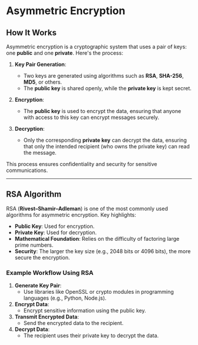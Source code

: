 # Asymmetric Encryption

## How It Works

Asymmetric encryption is a cryptographic system that uses a pair of keys: one **public** and one **private**. Here's the process:

1. **Key Pair Generation**:
   - Two keys are generated using algorithms such as **RSA**, **SHA-256**, **MD5**, or others.
   - The **public key** is shared openly, while the **private key** is kept secret.

2. **Encryption**:
   - The **public key** is used to encrypt the data, ensuring that anyone with access to this key can encrypt messages securely.

3. **Decryption**:
   - Only the corresponding **private key** can decrypt the data, ensuring that only the intended recipient (who owns the private key) can read the message.

This process ensures confidentiality and security for sensitive communications.

---

## RSA Algorithm

RSA (**Rivest–Shamir–Adleman**) is one of the most commonly used algorithms for asymmetric encryption. Key highlights:

- **Public Key**: Used for encryption.
- **Private Key**: Used for decryption.
- **Mathematical Foundation**: Relies on the difficulty of factoring large prime numbers.
- **Security**: The larger the key size (e.g., 2048 bits or 4096 bits), the more secure the encryption.

### Example Workflow Using RSA
1. **Generate Key Pair**:
   - Use libraries like OpenSSL or crypto modules in programming languages (e.g., Python, Node.js).
2. **Encrypt Data**:
   - Encrypt sensitive information using the public key.
3. **Transmit Encrypted Data**:
   - Send the encrypted data to the recipient.
4. **Decrypt Data**:
   - The recipient uses their private key to decrypt the data.